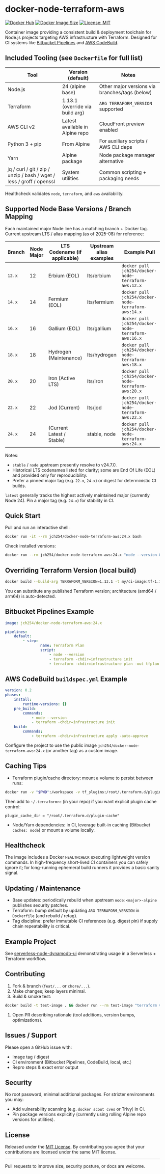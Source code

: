 # docker-node-terraform-aws

[![Docker Hub](https://img.shields.io/docker/pulls/jch254/docker-node-terraform-aws)](https://hub.docker.com/r/jch254/docker-node-terraform-aws) [![Docker Image Size](https://img.shields.io/docker/image-size/jch254/docker-node-terraform-aws/latest)](https://hub.docker.com/r/jch254/docker-node-terraform-aws) [![License: MIT](https://img.shields.io/badge/License-MIT-green.svg)](LICENSE)

Container image providing a consistent build & deployment toolchain for Node.js projects targeting AWS infrastructure with Terraform. Designed for CI systems like [Bitbucket Pipelines](https://bitbucket.org/product/features/pipelines) and [AWS CodeBuild](https://aws.amazon.com/codebuild).

## Included Tooling (see `Dockerfile` for full list)

| Tool | Version (default) | Notes |
|------|-------------------|-------|
| Node.js | 24 (alpine base) | Other major versions via branches/tags (below) |
| Terraform | 1.13.1 (override via build arg) | `ARG TERRAFORM_VERSION` supported |
| AWS CLI v2 | Latest available in Alpine repo | CloudFront preview enabled |
| Python 3 + pip | From Alpine | For auxiliary scripts / AWS CLI deps |
| Yarn | Alpine package | Node package manager alternative |
| jq / curl / git / zip / unzip / bash / wget / less / groff / openssl | System utilities | Common scripting + packaging needs |

Healthcheck validates `node`, `terraform`, and `aws` availability.

## Supported Node Base Versions / Branch Mapping

Each maintained major Node line has a matching branch + Docker tag. Current upstream LTS / alias mapping (as of 2025-08) for reference:

| Branch | Node Major | LTS Codename (if applicable) | Upstream alias examples | Example Pull |
|--------|-----------|------------------------------|-------------------------|--------------|
| `12.x` | 12 | Erbium (EOL) | lts/erbium | `docker pull jch254/docker-node-terraform-aws:12.x` |
| `14.x` | 14 | Fermium (EOL) | lts/fermium | `docker pull jch254/docker-node-terraform-aws:14.x` |
| `16.x` | 16 | Gallium (EOL) | lts/gallium | `docker pull jch254/docker-node-terraform-aws:16.x` |
| `18.x` | 18 | Hydrogen (Maintenance) | lts/hydrogen | `docker pull jch254/docker-node-terraform-aws:18.x` |
| `20.x` | 20 | Iron (Active LTS) | lts/iron | `docker pull jch254/docker-node-terraform-aws:20.x` |
| `22.x` | 22 | Jod (Current) | lts/jod | `docker pull jch254/docker-node-terraform-aws:22.x` |
| `24.x` | 24 | (Current Latest / Stable) | stable, node | `docker pull jch254/docker-node-terraform-aws:24.x` |

Notes:

* `stable` / `node` upstream presently resolve to v24.7.0.
* Historical LTS codenames listed for clarity; some are End Of Life (EOL) and provided only for reproducibility.
* Prefer a pinned major tag (e.g. `22.x`, `24.x`) or digest for deterministic CI builds.

`latest` generally tracks the highest actively maintained major (currently Node 24). Pin a major tag (e.g. `24.x`) for stability in CI.

## Quick Start

Pull and run an interactive shell:

```bash
docker run -it --rm jch254/docker-node-terraform-aws:24.x bash
```

Check installed versions:

```bash
docker run --rm jch254/docker-node-terraform-aws:24.x "node --version && terraform version && aws --version"
```

## Overriding Terraform Version (local build)

```bash
docker build --build-arg TERRAFORM_VERSION=1.13.1 -t my/ci-image:tf-1.13.1 .
```

You can substitute any published Terraform version; architecture (amd64 / arm64) is auto-detected.

## Bitbucket Pipelines Example

```yaml
image: jch254/docker-node-terraform-aws:24.x

pipelines:
	default:
		- step:
				name: Terraform Plan
				script:
					- node --version
					- terraform -chdir=infrastructure init
					- terraform -chdir=infrastructure plan -out tfplan
```

## AWS CodeBuild `buildspec.yml` Example

```yaml
version: 0.2
phases:
	install:
		runtime-versions: {}
	pre_build:
		commands:
			- node --version
			- terraform -chdir=infrastructure init
	build:
		commands:
			- terraform -chdir=infrastructure apply -auto-approve
```

Configure the project to use the public image `jch254/docker-node-terraform-aws:24.x` (or another tag) as a custom image.

## Caching Tips

* Terraform plugin/cache directory: mount a volume to persist between runs:

```bash
docker run -v "$PWD":/workspace -v tf_plugins:/root/.terraform.d/plugin-cache ...
```

Then add to `~/.terraformrc` (in your repo) if you want explicit plugin cache control:

```hcl
plugin_cache_dir = "/root/.terraform.d/plugin-cache"
```

* Node/Yarn dependencies: in CI, leverage built-in caching (Bitbucket `caches: node`) or mount a volume locally.

## Healthcheck

The image includes a Docker `HEALTHCHECK` executing lightweight version commands. In high-frequency short-lived CI containers you can safely ignore it; for long-running ephemeral build runners it provides a basic sanity signal.

## Updating / Maintenance

* Base updates: periodically rebuild when upstream `node:<major>-alpine` publishes security patches.
* Terraform: bump default by updating `ARG TERRAFORM_VERSION` in `Dockerfile` (and rebuild / retag).
* Tag discipline: prefer immutable CI references (e.g. digest pin) if supply chain repeatability is critical.

## Example Project

See [serverless-node-dynamodb-ui](https://github.com/jch254/serverless-node-dynamodb-ui) demonstrating usage in a Serverless + Terraform workflow.

## Contributing

1. Fork & branch (`feat/...` or `chore/...`).
2. Make changes; keep layers minimal.
3. Build & smoke test:

```bash
docker build -t test-image . && docker run --rm test-image "terraform version"
```

1. Open PR describing rationale (tool additions, version bumps, optimizations).

## Issues / Support

Please open a GitHub issue with:

* Image tag / digest
* CI environment (Bitbucket Pipelines, CodeBuild, local, etc.)
* Repro steps & exact error output

## Security

No root password, minimal additional packages. For stricter environments you may:

* Add vulnerability scanning (e.g. `docker scout cves` or Trivy) in CI.
* Pin package versions explicitly (currently using rolling Alpine repo versions for utilities).

## License

Released under the [MIT License](LICENSE). By contributing you agree that your contributions are licensed under the same MIT license.

---
Pull requests to improve size, security posture, or docs are welcome.
